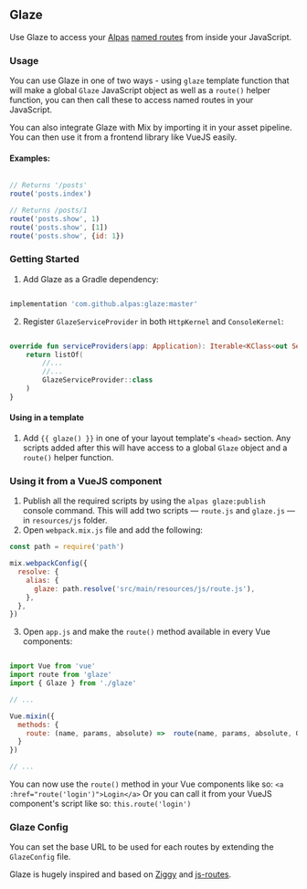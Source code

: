 ## Glaze

Use Glaze to access your [Alpas](https://alpas.dev) [named routes](https://alpas.dev/docs/routing#route-name) from inside your JavaScript.

### Usage

You can use Glaze in one of two ways - using `glaze` template function that will make a global `Glaze` JavaScript object as well as a `route()` helper function, you can then call these to access named routes in your JavaScript.

You can also integrate Glaze with Mix by importing it in your asset pipeline. You can then use it from a frontend library like VueJS easily.

#### Examples:

```javascript

// Returns '/posts'
route('posts.index')

// Returns /posts/1
route('posts.show', 1)
route('posts.show', [1])
route('posts.show', {id: 1})

```

### Getting Started
1. Add Glaze as a Gradle dependency:

```gradle

implementation 'com.github.alpas:glaze:master'

```

2. Register `GlazeServiceProvider` in both `HttpKernel` and `ConsoleKernel`:

```kotlin

override fun serviceProviders(app: Application): Iterable<KClass<out ServiceProvider>> {
    return listOf(
        //...
        //...
        GlazeServiceProvider::class
    )
}

```

#### Using in a template

1. Add `{{ glaze() }}` in one of your layout template's `<head>` section. Any scripts added after this will have access to a global `Glaze` object and a `route()` helper function.

### Using it from a VueJS component

1. Publish all the required scripts by using the `alpas glaze:publish` console command. This will add two scripts — `route.js` and `glaze.js` — in `resources/js` folder.
2. Open `webpack.mix.js` file and add the following:

```javascript
const path = require('path')

mix.webpackConfig({
  resolve: {
    alias: {
      glaze: path.resolve('src/main/resources/js/route.js'),
    },
  },
})

```

3. Open `app.js` and make the `route()` method available in every Vue components:

```javascript

import Vue from 'vue'
import route from 'glaze'
import { Glaze } from './glaze'

// ...

Vue.mixin({
  methods: {
    route: (name, params, absolute) =>  route(name, params, absolute, Glaze)
  }
})

// ...

```

You can now use the `route()` method in your Vue components like so: `<a :href="route('login')">Login</a>`
Or you can call it from your VueJS component's script like so: `this.route('login')`


### Glaze Config

You can set the base URL to be used for each routes by extending the `GlazeConfig` file.

Glaze is hugely inspired and based on [Ziggy](https://github.com/tightenco/ziggy) and [js-routes](https://github.com/railsware/js-routes).

